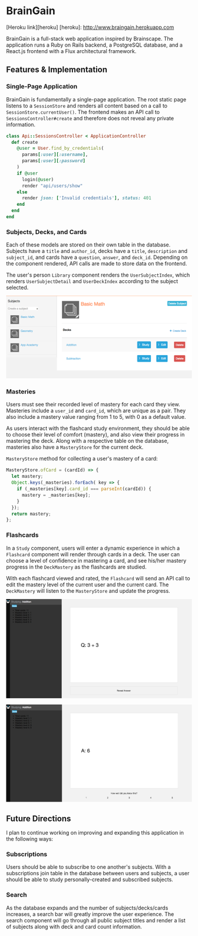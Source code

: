 # BrainGain

[Heroku link][heroku]
[heroku]: http://www.braingain.herokuapp.com

BrainGain is a full-stack web application inspired by Brainscape. The application runs a Ruby on Rails backend, a PostgreSQL database, and a  React.js frontend with a Flux architectural framework.

## Features & Implementation

### Single-Page Application

BrainGain is fundamentally a single-page application. The root static page listens to a `SessionStore` and renders all content based on a call to `SessionStore.currentUser()`. The frontend makes an API call to
`SessionsController#create` and therefore does not reveal any private information.

```ruby
class Api::SessionsController < ApplicationController
  def create
    @user = User.find_by_credentials(
      params[:user][:username],
      params[:user][:password]
    )
    if @user
      login(@user)
      render "api/users/show"
    else
      render json: ['Invalid credentials'], status: 401
    end
  end
end
  ```

### Subjects, Decks, and Cards

  Each of these models are stored on their own table in the database. Subjects have a `title` and `author_id`, decks have a `title`, `description` and `subject_id`, and cards have a `question`, `answer`, and `deck_id`. Depending on the component rendered, API calls are made to store data on the frontend.

  The user's person `Library` component renders the `UserSubjectIndex`, which renders `UserSubjectDetail` and `UserDeckIndex` according to the subject selected.

![image of library](docs/library.png)

### Masteries

Users must see their recorded level of mastery for each card they view. Masteries include a `user_id` and `card_id`, which are unique as a pair. They also include a mastery value ranging from 1 to 5, with 0 as a default value.

As users interact with the flashcard study environment, they should be able to choose their level of comfort (mastery), and also view their progress in mastering the deck. Along with a respective table on the database, masteries also have a `MasteryStore` for the current deck.

`MasteryStore` method for collecting a user's mastery of a card:

```javascript
MasteryStore.ofCard = (cardId) => {
  let mastery;
  Object.keys(_masteries).forEach( key => {
    if (_masteries[key].card_id === parseInt(cardId)) {
      mastery = _masteries[key];
    }
  });
  return mastery;
};
```

### Flashcards

In a `Study` component, users will enter a dynamic experience in which a `Flashcard` component will render through cards in a deck. The user can choose a level of confidence in mastering a card, and see his/her mastery progress in the `DeckMastery` as the flashcards are studied.

With each flashcard viewed and rated, the `Flashcard` will send an API call to edit the mastery level of the current user and the current card. The `DeckMastery` will listen to the `MasteryStore` and update the progress.

![image of flashcard question](docs/studyQ.png)

![image of flashcard answer](docs/studyA.png)

## Future Directions

I plan to continue working on improving and expanding this application in the following ways:

### Subscriptions

Users should be able to subscribe to one another's subjects. With a subscriptions join table in the database between users and subjects, a user should be able to study personally-created and subscribed subjects.

### Search

As the database expands and the number of subjects/decks/cards increases, a search bar will greatly improve the user experience. The search component will go through all public subject titles and render a list of subjects along with deck and card count information.
